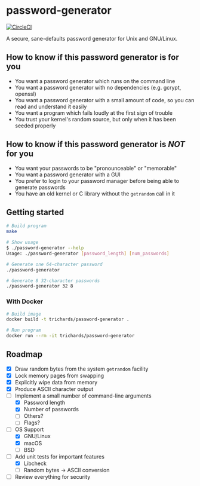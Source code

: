 # password-generator

[![CircleCI](https://circleci.com/gh/t-richards/password-generator.svg?style=svg)](https://circleci.com/gh/t-richards/password-generator)

A secure, sane-defaults password generator for Unix and GNU/Linux.

## How to know if this password generator is for you

 - You want a password generator which runs on the command line
 - You want a password generator with no dependencies (e.g. gcrypt, openssl)
 - You want a password generator with a small amount of code, so you can read and understand it easily
 - You want a program which fails loudly at the first sign of trouble
 - You trust your kernel's random source, but only when it has been seeded properly

## How to know if this password generator is *NOT* for you

 - You want your passwords to be "pronounceable" or "memorable"
 - You want a password generator with a GUI
 - You prefer to login to your password manager before being able to generate passwords
 - You have an old kernel or C library without the `getrandom` call in it

## Getting started

```bash
# Build program
make

# Show usage
$ ./password-generator --help
Usage: ./password-generator [password_length] [num_passwords]

# Generate one 64-character password
./password-generator

# Generate 8 32-character passwords
./password-generator 32 8
```

### With Docker

```bash
# Build image
docker build -t trichards/password-generator .

# Run program
docker run --rm -it trichards/password-generator
```

## Roadmap

 - [x] Draw random bytes from the system `getrandom` facility
 - [x] Lock memory pages from swapping
 - [x] Explicitly wipe data from memory
 - [x] Produce ASCII character output
 - [ ] Implement a small number of command-line arguments
   - [x] Password length
   - [x] Number of passwords
   - [ ] Others?
   - [ ] Flags?
 - [ ] OS Support
   - [x] GNU/Linux
   - [x] macOS
   - [ ] BSD
 - [ ] Add unit tests for important features
   - [x] Libcheck
   - [ ] Random bytes -> ASCII conversion
 - [ ] Review everything for security
